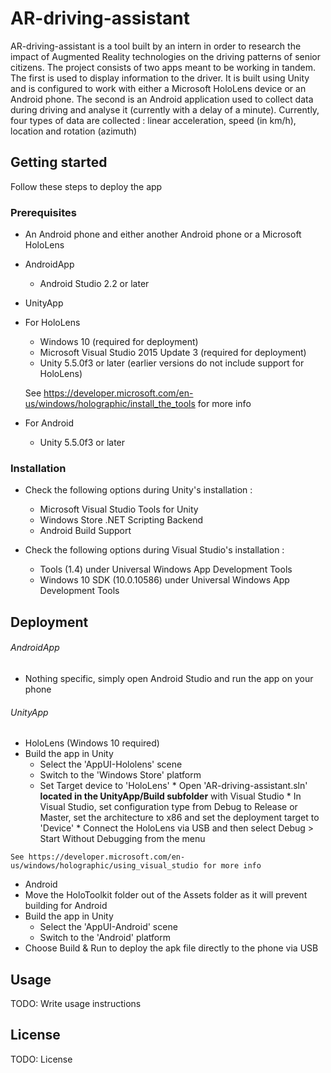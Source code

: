 # AR-driving-assistant

AR-driving-assistant is a tool built by an intern in order to research the impact of Augmented Reality technologies on the driving patterns of senior citizens. The project consists of two apps meant to be working in tandem. 
The first is used to display information to the driver. It is built using Unity and is configured to work with either a Microsoft HoloLens device or an Android phone.
The second is an Android application used to collect data during driving and analyse it (currently with a delay of a minute). 
Currently, four types of data are collected : linear acceleration, speed (in km/h), location and rotation (azimuth)

## Getting started

Follow these steps to deploy the app

### Prerequisites

* An Android phone and either another Android phone or a Microsoft HoloLens

* AndroidApp
  * Android Studio 2.2 or later

* UnityApp
 * For HoloLens
   * Windows 10 (required for deployment)
    * Microsoft Visual Studio 2015 Update 3 (required for deployment)
     * Unity 5.5.0f3 or later (earlier versions do not include support for HoloLens)
    
     See https://developer.microsoft.com/en-us/windows/holographic/install_the_tools for more info
 * For Android
   * Unity 5.5.0f3 or later
 
### Installation

* Check the following options during Unity's installation :
  * Microsoft Visual Studio Tools for Unity
   * Windows Store .NET Scripting Backend
    * Android Build Support
    
* Check the following options during Visual Studio's installation :
  * Tools (1.4) under Universal Windows App Development Tools
   * Windows 10 SDK (10.0.10586) under Universal Windows App Development Tools

## Deployment

###### AndroidApp
   * Nothing specific, simply open Android Studio and run the app on your phone
  
###### UnityApp
  * HoloLens (Windows 10 required)
   * Build the app in Unity
     * Select the 'AppUI-Hololens' scene 
     * Switch to the 'Windows Store' platform
     * Set Target device to 'HoloLens'
    * Open 'AR-driving-assistant.sln' **located in the UnityApp/Build subfolder** with Visual Studio
    * In Visual Studio, set configuration type from Debug to Release or Master, set the architecture to x86 and set the deployment target to 'Device' 
    * Connect the HoloLens via USB and then select Debug > Start Without Debugging from the menu
    
    See https://developer.microsoft.com/en-us/windows/holographic/using_visual_studio for more info
     
  * Android
   * Move the HoloToolkit folder out of the Assets folder as it will prevent building for Android
   * Build the app in Unity
     * Select the 'AppUI-Android' scene 
     * Switch to the 'Android' platform
   * Choose Build & Run to deploy the apk file directly to the phone via USB

## Usage

TODO: Write usage instructions

## License

TODO: License
